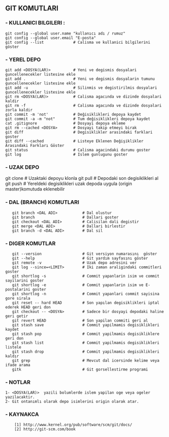 ## GIT KOMUTLARI

### - KULLANICI BILGILERI :
    
    git config --global user.name "kullanıcı adı / rumuz"
    git config --global user.email "E-posta"
    git config --list             # Calisma ve kullanici bilgilerini göster

### - YEREL DEPO 

    git add <DOSYA(LAR)>          # Yeni ve degismis dosyalari guncellenecekler listesine ekle
    git add .                     # Yeni ve degismis dosyalarin tumunu guncellenecekler listesine ekle
    git add -u                    # Silinmis ve degistirilmis dosyalari guncellenecekler listesine ekle
    git rm <DOSYA(LAR)>           # Calisma agacında ve dizinde dosyalari kaldir
    git rm -f                     # Calisma agacında ve dizinde dosyalari zorla kaldir
    git commit -m 'not'           # Değisiklikleri depoya kaydet
    git commit -a -m "not"        # Tum değisiklikleri depoya kaydet
    cat .gitignore                # Dosyayi depoya ekleme
    git rm --cached <DOSYA>       # Dosyayi takip etmeyi birak
    git diff                      # Degisiklikler arasindaki farklari goster
    git diff --cached             # Listeye Eklenen Değişiklikler Arasındaki Farkları Göster
    git status                    # Calisma agacindaki durumu goster
    git log                       # Islem gunlugunu goster 

### - UZAK DEPO 
 
   git clone <ADRES>              # Uzaktaki depoyu klonla
   git pull                       # Depodaki son degisiklikleri al
   git push                       # Yereldeki degisiklikleri uzak depoda uygula (origin master)komutuda eklenebilir
   
### - DAL (BRANCH) KOMUTLARI 
``` 
   git branch <DAL ADI>           # Dal olustur
   git branch                     # Dallari goster
   git checkout <DAL ADI>         # Calisilan dali degistir    
   git merge <DAL ADI>            # Dallari birlestir
   git branch -d <DAL ADI>        # Dal sil
``` 
### - DIGER KOMUTLAR 
```  
   git --version                  # Git versiyon numarasını  göster
   git --help                     # Git yardım sayfasını göster 
   git remote -v                  # Uzak depo adresini ver
   git log --since=<LIMIT>        # Iki zaman araligindaki commitleri goster
   git shortlog -s                # Commit yapanlarin isim ve commit sayilarini goster
   git shortlog -e                # Commit yapanlarin isim ve E-postalarini goster
   git shortlog -n                # Commit yapanlari commit sayisina gore sirala 
   git reset -- hard HEAD         # Son yapılan degisiklikleri iptal ederek HEAD geri don
   git checkout -- <DOSYA>        # Sadece bir dosyayi depodaki haline geri getir
   git revert HEAD                # Son yapilan commiti geri al
   git stash save                 # Commit yapilmamis degisiklikleri kaydet
   git stash pop                  # Commit yapilmamis degisikliklere geri don
   git stash list                 # Commit yapilmamis degisiklikleri listele
   git stash drop                 # Commit yapilmamis degisiklikleri kaldır
   git grep                       # Mevcut dal icersinde kelime veya ifade arama
   gitk                           # Git gorsellestirme programi
``` 
### - NOTLAR
``` 
1- <DOSYA(LAR)>  yazili bolumlerde islem yapilan oge veya ogeler yazilacaktir.
2- Git ontanımlı olarak depo isimlerini origin olarak atar.
``` 
### - KAYNAKCA
``` 
    [1] http://www.kernel.org/pub/software/scm/git/docs/
    [2] http://git-scm.com/book
``` 

